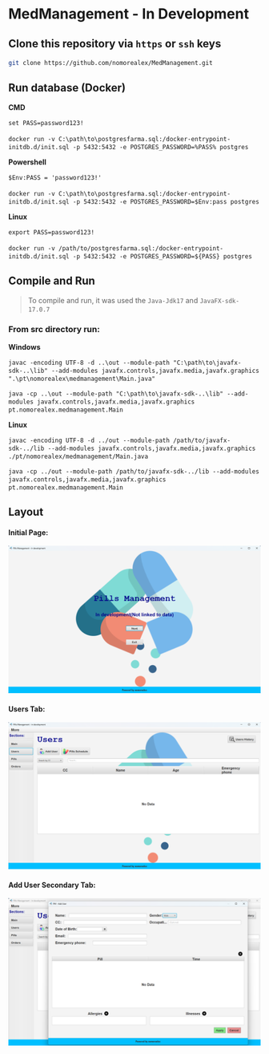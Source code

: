 # MedManagement - In Development

## Clone this repository via `https` or `ssh` keys

```bash
git clone https://github.com/nomorealex/MedManagement.git
```


## Run database (Docker)

**CMD**

```
set PASS=password123!

docker run -v C:\path\to\postgresfarma.sql:/docker-entrypoint-initdb.d/init.sql -p 5432:5432 -e POSTGRES_PASSWORD=%PASS% postgres
```

**Powershell**

```
$Env:PASS = 'password123!'

docker run -v C:\path\to\postgresfarma.sql:/docker-entrypoint-initdb.d/init.sql -p 5432:5432 -e POSTGRES_PASSWORD=$Env:pass postgres
```

**Linux**

```
export PASS=password123!

docker run -v /path/to/postgresfarma.sql:/docker-entrypoint-initdb.d/init.sql -p 5432:5432 -e POSTGRES_PASSWORD=${PASS} postgres
```

## Compile and Run

> To compile and run, it was used the `Java-Jdk17` and `JavaFX-sdk-17.0.7`

### From src directory run:

**Windows**
```
javac -encoding UTF-8 -d ..\out --module-path "C:\path\to\javafx-sdk-..\lib" --add-modules javafx.controls,javafx.media,javafx.graphics ".\pt\nomorealex\medmanagement\Main.java"
```
```
java -cp ..\out --module-path "C:\path\to\javafx-sdk-..\lib" --add-modules javafx.controls,javafx.media,javafx.graphics pt.nomorealex.medmanagement.Main
```

**Linux**

```
javac -encoding UTF-8 -d ../out --module-path /path/to/javafx-sdk-../lib --add-modules javafx.controls,javafx.media,javafx.graphics ./pt/nomorealex/medmanagement/Main.java
```
```
java -cp ../out --module-path /path/to/javafx-sdk-../lib --add-modules javafx.controls,javafx.media,javafx.graphics pt.nomorealex.medmanagement.Main
```

## Layout

#### Initial Page:
![Initial Page](layoutimages/main.png "Initial Page")

#### Users Tab:
![Users Tab](layoutimages/users.png "Users Tab")

#### Add User Secondary Tab:
![Add User Secondary Tab](layoutimages/adduser.png "Add User Secondary Tab")